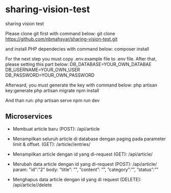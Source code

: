 # sharing-vision-test
sharing vision test

Please clone git first with command below:
git clone https://github.com/nbmahsyar/sharing-vision-test.git

and install PHP dependecies with command below:
composer install

For the next step you must copy .env.example file to .env file.
After that, please setting this part below:
DB_DATABASE=YOUR_OWN_DATABAE
DB_USERNAME=YOUR_OWN_USER
DB_PASSWORD=YOUR_OWN_PASSWORD

Afterward, you must generate the key with command below:
php artisan key:generate
php artisan migrate
npm install

And than run:
php artisan serve
npm run dev


## Microservices ##
- Membuat article baru
(POST): /api/article

- Menampilkan seluruh article di database dengan paging pada parameter limit & offset.
(GET): /article/<limit>/entries/<offset>

- Menampilkan article dengan id yang di-request
(GET): /api/article/<id>

- Merubah data article dengan id yang di-request
(POST): /api/article/<id>
param:
"id":"2"
body:
”title”: ””,
”content”: ””,
”category”:””,
”status”:””

- Menghapus data article dengan id yang di request
(DELETE): /api/article/<id>/delete
